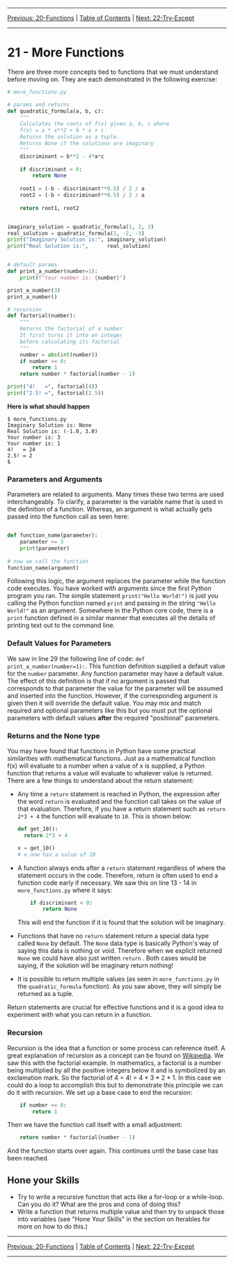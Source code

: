 <!-- Navigation -->

---

[Previous: 20-Functions](./20-Functions.md) | [Table of Contents](./00-Table-of-Contents.md) | [Next: 22-Try-Except](./22-Try-Except.md)

---
<!-- End Navigation -->
# 21 - More Functions

There are three more concepts tied to functions that we must understand before moving on. They are each demonstrated in the following exercise:

```python
# more_functions.py

# params and returns
def quadratic_formula(a, b, c):
    """
    Calculates the roots of f(x) given a, b, c where
    f(x) = a * x**2 + b * x + c
    Returns the solution as a tuple.
    Returns None if the solutions are imaginary 
    """
    discriminant = b**2 - 4*a*c
    
    if discriminant < 0:
        return None
    
    root1 = (-b - discriminant**0.5) / 2 / a
    root2 = (-b + discriminant**0.5) / 2 / a
    
    return root1, root2


imaginary_solution = quadratic_formula(1, 2, 3)
real_solution = quadratic_formula(1, -2, -3)
print("Imaginary Solution is:", imaginary_solution)
print("Real Solution is:",      real_solution)


# default params
def print_a_number(number=1):
    print(f"Your number is: {number}")  

print_a_number(3)
print_a_number()

# recursion
def factorial(number):
    """
    Returns the factorial of a number
    It first turns it into an integer
    before calculating its factorial
    """
    number = abs(int(number))
    if number <= 0:
        return 1
    return number * factorial(number - 1)

print("4!   =", factorial(4))
print("2.5! =", factorial(2.5))
```

**Here is what should happen**

```
$ more_functions.py
Imaginary Solution is: None
Real Solution is: (-1.0, 3.0)
Your number is: 3
Your number is: 1
4!   = 24
2.5! = 2
$
```

### Parameters and Arguments

Parameters are related to arguments. Many times these two terms are used interchangeably. To clarify, a parameter is the variable name that is used in the definition of a function. Whereas, an argument is what actually gets passed into the function call as seen here:

```python

def function_name(parameter):
    parameter += 3
    print(parameter)
    
# now we call the function
function_name(argument)
```

Following this logic, the argument replaces the parameter while the function code executes. You have worked with arguments since the first Python program you ran. The simple statement `print("Hello World!")` is just you calling the Python function named `print` and passing in the string `"Hello World!"` as an argument. Somewhere in the Python core code, there is a `print` function defined in a similar manner that executes all the details of printing text out to the command line.

### Default Values for Parameters

We saw in line 29 the following line of code: `def print_a_number(number=1):`. This function definition supplied a default value for the `number` parameter. Any function parameter may have a default value. The effect of this definition is that if no argument is passed that corresponds to that parameter the value for the parameter will be assumed and inserted into the function. However, if the corresponding argument is given then it will override the default value. You may mix and match required and optional parameters like this but you must put the optional parameters with default values **after** the required "positional" parameters.

### Returns and the None type

You may have found that functions in Python have some practical similarities with mathematical functions. Just as a mathematical function f(x) will evaluate to a number when a value of x is supplied, a Python function that returns a value will evaluate to whatever value is returned. There are a few things to understand about the return statement:

- Any time a `return` statement is reached in Python, the expression after the word `return` is evaluated and the function call takes on the value of that evaluation. Therefore, if you have a return statement such as `return 2*3 + 4` the function will evaluate to `10`.  This is shown below:

  ```python
  def get_10():
  	return 2*3 + 4
  
  x = get_10()
  # x now has a value of 10
  ```

- A function always ends after a `return` statement regardless of where the statement occurs in the code. Therefore, return is often used to end a function code early if necessary. We saw this on line 13 - 14 in `more_functions.py` where it says:

  ```python
      if discriminant < 0:
          return None
  ```

  This will end the function if it is found that the solution will be imaginary.

- Functions that have no `return` statement return a special data type called `None` by default. The `None` data type is basically Python's way of saying this data is nothing or void. Therefore when we explicit returned `None`  we could have also just written `return` . Both cases would be saying, if the solution will be imaginary return nothing!

- It is possible to return multiple values (as seen in  `more_functions.py`  in the `quadratic_formula` function). As you saw above, they will simply be returned as a tuple.

Return statements are crucial for effective functions and it is a good idea to experiment with what you can return in a function. 

### Recursion

Recursion is the idea that a function or some process can reference itself. A great explanation of recursion as a concept can be found on [Wikipedia](https://en.wikipedia.org/wiki/Recursion). We saw this with the factorial example. In mathematics, a factorial is a number being multiplied by all the positive integers below it and is symbolized by an exclamation mark. So the factorial of 4 = 4! = 4 * 3 * 2 * 1. In this case we could do a loop to accomplish this but to demonstrate this principle we can do it with recursion. We set up a base case to end the recursion:

```python
    if number <= 0:
        return 1
```

Then we have the function call itself with a small adjustment:

```python
    return number * factorial(number - 1)
```

And the function starts over again. This continues until the base case has been reached.

## Hone your Skills

- Try to write a recursive function that acts like a for-loop or a while-loop. Can you do it? What are the pros and cons of doing this?
- Write a function that returns multiple value and then try to unpack those into variables (see "Hone Your Skills" in the section on Iterables for more on how to do this.)

<!-- Navigation -->

---

[Previous: 20-Functions](./20-Functions.md) | [Table of Contents](./00-Table-of-Contents.md) | [Next: 22-Try-Except](./22-Try-Except.md)

---
<!-- End Navigation -->
